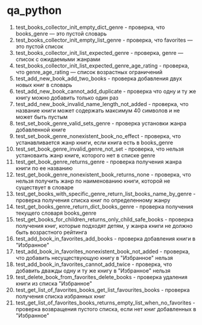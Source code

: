 # qa_python
1. test_books_collector_init_empty_dict_genre - проверка, что books_genre — это пустой словарь
2. test_books_collector_init_empty_list_genre - проверка, что favorites — это пустой список
3. test_books_collector_init_list_expected_genre - проверка, genre — список с ожидаемыми жанрами
4. test_books_collector_init_list_expected_genre_age_rating - проверка, что genre_age_rating — список возрастных ограничений
5. test_add_new_book_add_two_books - проверка добавления двух новых книг в словарь
6. test_add_new_book_cannot_add_duplicate - проверка что одну и ту же книгу можно добавить только один раз
7. test_add_new_book_invalid_name_length_not_added - проверка, что название книги может содержать максимум 40 символов и не может быть пустым
8. test_set_book_genre_valid_sets_genre - проверка установки жанра добавленной книге
9. test_set_book_genre_nonexistent_book_no_effect - проверка, что устанавливается жанр книги, если книга есть в books_genre
10. test_set_book_genre_invalid_genre_not_set - проверка, что нельзя установаить жанр книге, которого нет в списке genre
11. test_get_book_genre_returns_genre - проверка получения жанра книги по ее названию
12. test_get_book_genre_nonexistent_book_returns_none - проверка, что нельзя получить жанр по наименованию книги, которой не существует в словаре
13. test_get_books_with_specific_genre_return_list_books_name_by_genre - проверка получения списка книг по определенному жанру
14. test_get_books_genre_return_dict_books_genre  - проверка получения текущего словаря books_genre
15. test_get_books_for_children_returns_only_child_safe_books - проверка получения книг, которые подходят детям, у жанра книги не должно быть возрастного рейтинга
16. test_add_book_in_favorites_add_books - проверка добавления книги в "Избранное"
17. test_add_book_in_favorites_nonexistent_book_not_added -  проверка, что добавить несуществующую книгу в "Избранное" нельзя
18. test_add_book_in_favorites_cannot_add_twice - проверка, что добавить дважды одну и ту же книгу в "Избранное" нельзя
19. test_delete_book_from_favorites_delete_books - проверка удаления книги из списка "Избранное"
20. test_get_list_of_favorites_books_get_list_favourites_books - проверка получения списка избранных книг
21. test_get_list_of_favorites_books_returns_empty_list_when_no_favorites - проверка возвращения пустого списка, если нет книг добавленных в "Избранное"
